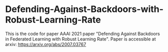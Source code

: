 # Defending-Against-Backdoors-with-Robust-Learning-Rate

This is the code for paper AAAI 2021 paper "Defending Against Backdoors in Federated Learning with Robust Learning Rate".
Paper is accessible at arxiv: https://arxiv.org/abs/2007.03767
